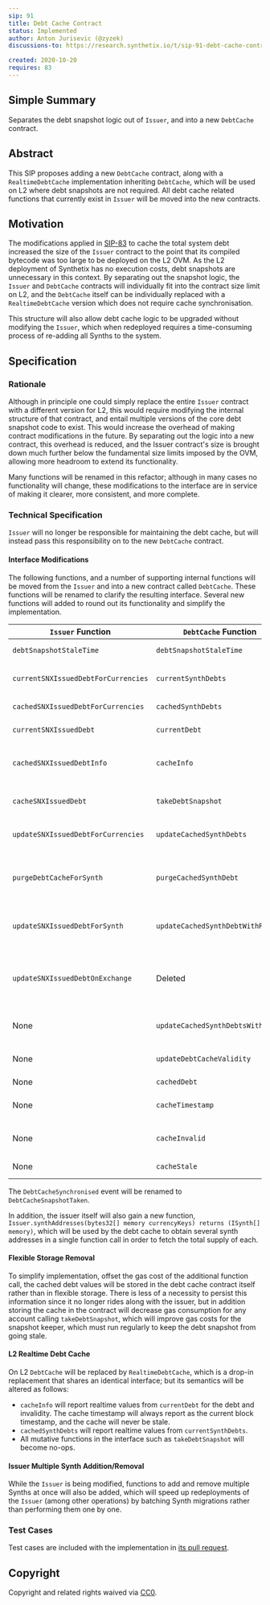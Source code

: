 ```yaml
---
sip: 91
title: Debt Cache Contract
status: Implemented
author: Anton Jurisevic (@zyzek)
discussions-to: https://research.synthetix.io/t/sip-91-debt-cache-contract/213

created: 2020-10-20
requires: 83
---
```


<!--You can leave these HTML comments in your merged SIP and delete the visible duplicate text guides, they will not appear and may be helpful to refer to if you edit it again. This is the suggested template for new SIPs. Note that an SIP number will be assigned by an editor. When opening a pull request to submit your SIP, please use an abbreviated title in the filename, `sip-draft_title_abbrev.md`. The title should be 44 characters or less.-->

## Simple Summary

<!--"If you can't explain it simply, you don't understand it well enough." Simply describe the outcome the proposed changes intends to achieve. This should be non-technical and accessible to a casual community member.-->

Separates the debt snapshot logic out of `Issuer`, and into a new `DebtCache` contract.

## Abstract

<!--A short (~200 word) description of the proposed change, the abstract should clearly describe the proposed change. This is what *will* be done if the SIP is implemented, not *why* it should be done or *how* it will be done. If the SIP proposes deploying a new contract, write, "we propose to deploy a new contract that will do x".-->

This SIP proposes adding a new `DebtCache` contract, along with a `RealtimeDebtCache` implementation
inheriting `DebtCache`, which will be used on L2 where debt snapshots are not required.
All debt cache related functions that currently exist in `Issuer` will be moved into the new contracts.

## Motivation

<!--This is the problem statement. This is the *why* of the SIP. It should clearly explain *why* the current state of the protocol is inadequate.  It is critical that you explain *why* the change is needed, if the SIP proposes changing how something is calculated, you must address *why* the current calculation is innaccurate or wrong. This is not the place to describe how the SIP will address the issue!-->

The modifications applied in [SIP-83](sip-83.md) to cache the total system debt increased the size of the `Issuer`
contract to the point that its compiled bytecode was too large to be deployed on the L2 OVM. As the L2
deployment of Synthetix has no execution costs, debt snapshots are unnecessary in this context.
By separating out the snapshot logic, the `Issuer` and `DebtCache` contracts will individually fit into the
contract size limit on L2, and the `DebtCache` itself can be individually replaced with a `RealtimeDebtCache`
version which does not require cache synchronisation.

This structure will also allow debt cache logic to be upgraded without modifying the `Issuer`, which when
redeployed requires a time-consuming process of re-adding all Synths to the system.

## Specification

<!--The specification should describe the syntax and semantics of any new feature, there are five sections
1. Overview
2. Rationale
3. Technical Specification
4. Test Cases
5. Configurable Values
-->

### Rationale

<!--This is where you explain the reasoning behind how you propose to solve the problem. Why did you propose to implement the change in this way, what were the considerations and trade-offs. The rationale fleshes out what motivated the design and why particular design decisions were made. It should describe alternate designs that were considered and related work. The rationale may also provide evidence of consensus within the community, and should discuss important objections or concerns raised during discussion.-->

Although in principle one could simply replace the entire `Issuer` contract with a different version for L2,
this would require modifying the internal structure of that contract, and entail multiple versions of the
core debt snapshot code to exist. This would increase the overhead of making contract modifications in the
future. By separating out the logic into a new contract, this overhead is reduced, and the Issuer contract's
size is brought down much further below the fundamental size limits imposed by the OVM, allowing more headroom
to extend its functionality.

Many functions will be renamed in this refactor; although in many cases no functionality will change, these
modifications to the interface are in service of making it clearer, more consistent, and more complete.

### Technical Specification

<!--The technical specification should outline the public API of the changes proposed. That is, changes to any of the interfaces Synthetix currently exposes or the creations of new ones.-->

`Issuer` will no longer be responsible for maintaining the debt cache, but will instead pass this responsibility on to
the new `DebtCache` contract.

#### Interface Modifications

The following functions, and a number of supporting internal functions will be moved from the `Issuer` and into a
new contract called `DebtCache`. These functions will be renamed to clarify the resulting interface. Several new functions
will added to round out its functionality and simplify the implementation.

| `Issuer` Function                   | `DebtCache` Function              | Description                                                                                                                                                              |
| ----------------------------------- | --------------------------------- | ------------------------------------------------------------------------------------------------------------------------------------------------------------------------ |
| `debtSnapshotStaleTime`             | `debtSnapshotStaleTime`           | Reports the current snapshot stale time.                                                                                                                                 |
| `currentSNXIssuedDebtForCurrencies` | `currentSynthDebts`               | Reports the debt values for a set of synths at current prices and supply.                                                                                                |
| `cachedSNXIssuedDebtForCurrencies`  | `cachedSynthDebts`                | Reports the cached debt values for a set of synths.                                                                                                                      |
| `currentSNXIssuedDebt`              | `currentDebt`                     | Reports the current total system debt value across all synths.                                                                                                           |
| `cachedSNXIssuedDebtInfo`           | `cacheInfo`                       | Reports the cached system debt, when a snapshot was last taken, and the cache's invalidity and stale status                                                              |
| `cacheSNXIssuedDebt`                | `takeDebtSnapshot`                | Takes completely fresh debt snapshot, updating the cache, timestamp, and validity status.                                                                                |
| `updateSNXIssuedDebtForCurrencies`  | `updateCachedSynthDebts`          | Modifies the cached debt value with the deltas from a specific set of synths.                                                                                            |
| `purgeDebtCacheForSynth`            | `purgeCachedSynthDebt`            | Admin function to purge the cached value of a specific Synth if it was not added/removed from the system properly after an upgrade.                                      |
| `updateSNXIssuedDebtForSynth`       | `updateCachedSynthDebtWithRate`   | Allows the issuer and exchanger contracts to update a synth's cached debt without refetching its price                                                                   |
| `updateSNXIssuedDebtOnExchange`     | Deleted                           | Exchange-specific logic will be moved into the `Exchanger` contract; the same functionality will be implemented with the new `updateCachedSynthDebtsWithRates` function. |
| None                                | `updateCachedSynthDebtsWithRates` | As `updateCachedSynthDebtWithRate`, but for a set of synths.                                                                                                             |
| None                                | `updateDebtCacheValidity`         | Allows the issuer to invalidate teh cache when adding or removing synths.                                                                                                |
| None                                | `cachedDebt`                      | Reports the cached system debt.                                                                                                                                          |
| None                                | `cacheTimestamp`                  | The timestamp that the cache was last refreshed with a full snapshot.                                                                                                    |
| None                                | `cacheInvalid`                    | True if the cache has been invalidated by, or since, the last full snapshot.                                                                                             |
| None                                | `cacheStale`                      | True if the cache timestamp is older than the stale time.                                                                                                                |

The `DebtCacheSynchronised` event will be renamed to `DebtCacheSnapshotTaken`.

In addition, the issuer itself will also gain a new function, `Issuer.synthAddresses(bytes32[] memory currencyKeys) returns (ISynth[] memory)`,
which will be used by the debt cache to obtain several synth addresses in a single function call in order to fetch the
total supply of each.

#### Flexible Storage Removal

To simplify implementation, offset the gas cost of the additional function call, the cached debt values will be stored in
the debt cache contract itself rather than in flexible storage.
There is less of a necessity to persist this information since it no longer rides along with the issuer, but in addition
storing the cache in the contract will decrease gas consumption for any account calling
`takeDebtSnapshot`, which will improve gas costs for the snapshot keeper, which must run regularly to keep the
debt snapshot from going stale.

#### L2 Realtime Debt Cache

On L2 `DebtCache` will be replaced by `RealtimeDebtCache`, which is a drop-in replacement that shares an identical
interface; but its semantics will be altered as follows:

- `cacheInfo` will report realtime values from `currentDebt` for the debt and invalidity. The cache timestamp will always report as the current block timestamp, and the cache will never be stale.
- `cachedSynthDebts` will report realtime values from `currentSynthDebts`.
- All mutative functions in the interface such as `takeDebtSnapshot` will become no-ops.

#### Issuer Multiple Synth Addition/Removal

While the `Issuer` is being modified, functions to add and remove multiple Synths at once will also be added,
which will speed up redeployments of the `Issuer` (among other operations) by batching Synth migrations rather
than performing them one by one.

### Test Cases

<!--Test cases for an implementation are mandatory for SIPs but can be included with the implementation..-->

Test cases are included with the implementation in [its pull request](https://github.com/Synthetixio/synthetix/pull/811).

## Copyright

Copyright and related rights waived via [CC0](https://creativecommons.org/publicdomain/zero/1.0/).
